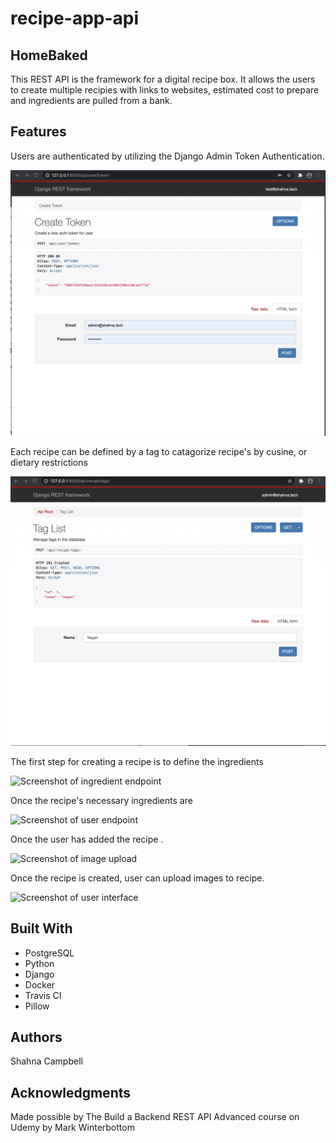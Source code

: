 # recipe-app-api

<h2>HomeBaked</h2>
<p>This REST API is the framework for a digital recipe box. It allows the users to create multiple recipies with links to websites, estimated cost to prepare and ingredients are pulled from a bank.</p>

<h2>Features</h2>
<p>Users are authenticated by utilizing the Django Admin Token Authentication.</p>
<img src="client/public/images/UserTokenAuthentication.png" alt="Screenshot of user authentiation">
<p>Each recipe can be defined by a tag to catagorize recipe's by cusine, or dietary restrictions </p>
<img src="client/public/images/TagsEndpoint.png" alt="Screenshot of recipe endpoint">
<p>The first step for creating a recipe is to define the ingredients </p>
<img src="" alt="Screenshot of ingredient endpoint" width="35%" height="auto">
<p>Once the recipe's necessary ingredients are </p>
<img src="" alt="Screenshot of user endpoint">
<p>Once the user has added the recipe .</p>
<img src="" alt="Screenshot of image upload" width="35%" height="auto">
<p>Once the recipe is created, user can upload images to recipe.</p>
<img src="" alt="Screenshot of user interface" width="35%" height="auto">
<h2>Built With</h2>
  <ul>
    <li>PostgreSQL
    <li>Python
    <li>Django
    <li>Docker
    <li>Travis CI
    <li>Pillow
  </ul>

<h2>Authors</h2>
<p>Shahna Campbell</p>

<h2>Acknowledgments</h2>
<p>Made possible by The Build a Backend REST API Advanced course on Udemy by Mark Winterbottom</p>



